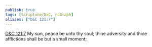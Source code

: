 ```yaml
---
publish: true
tags: [Scripture/DaC, noGraph]
aliases: ["D&C 121:7"]
---
```

[D&C 121:7](https://churchofjesuschrist.org/study/scriptures/dc-testament/dc/121?lang=eng&id=p7#p7) My son, peace be unto thy soul; thine adversity and thine afflictions shall be but a small moment;
